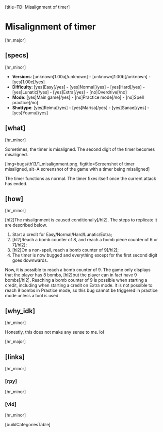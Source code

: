 [title=TD: Misalignment of timer]
# Misalignment of timer
[hr_major]

## [specs]
[hr_minor]

* **Versions**: [unknown]1.00a[/unknown] - [unknown]1.00b[/unknown] - [yes]1.00c[/yes]
* **Difficulty**: [yes]Easy[/yes] - [yes]Normal[/yes] - [yes]Hard[/yes] - [yes]Lunatic[/yes] - [yes]Extra[/yes] - [no]Overdrive[/no]
* **Mode**: [yes]Main game[/yes] - [no]Practice mode[/no] - [no]Spell practice[/no]
* **Shottype**: [yes]Reimu[/yes] - [yes]Marisa[/yes] - [yes]Sanae[/yes] - [yes]Youmu[/yes]

## [what] 
[hr_minor]

Sometimes, the timer is misaligned. The second digit of the timer becomes misaligned.

[img=bugs/th13/1_misalignment.png, figtitle=Screenshot of timer misaligned, alt=A screenshot of the game with a timer being misaligned]

The timer functions as normal. The timer fixes itself once the current attack has ended.

## [how]
[hr_minor]

[hl2]The misalignment is caused conditionally[/hl2]. The steps to replicate it are described below.

1. Start a credit for Easy/Normal/Hard/Lunatic/Extra;
2. [hl2]Reach a bomb counter of 8, and reach a bomb piece counter of 6 or 7[/hl2];
3. [hl2]On a non-spell, reach a bomb counter of 9[/hl2];
4. The timer is now bugged and everything except for the first second digit goes downwards.

Now, it is possible to reach a bomb counter of 9. The game only displays that the player has 8 bombs, [hl2]but the player can in fact have 9 bombs[/hl2].
Reaching a bomb counter of 9 is possible when starting a credit, including when starting a credit on Extra mode. It is not possible to reach 9 bombs in Practice mode, so this bug cannot be triggered in practice mode unless a tool is used.

## [why_idk]
[hr_minor]

Honestly, this does not make any sense to me. lol

[hr_major]
## [links]
[hr_minor]
### [rpy]
[hr_minor]
### [vid]
[hr_minor]

[buildCategoriesTable]